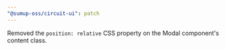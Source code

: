 ```yaml
---
"@sumup-oss/circuit-ui": patch
---
```


Removed the `position: relative` CSS property on the Modal component's content class.
